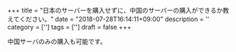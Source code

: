 +++
title = "日本のサーバーを購入せずに、中国のサーバーの購入ができるか教えてください。"
date = "2018-07-28T16:14:11+09:00"
description = ''
category = ['']
tags = ['']
draft = false
+++

中国サーバのみの購入も可能です。
